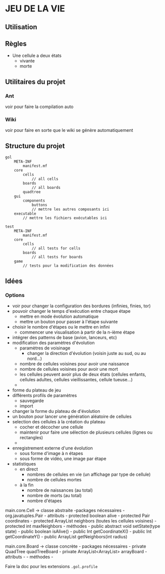 # JEU DE LA VIE
## Utilisation
<!-- Faire une partie utilisation, pour montrer et expliquer le fonctionnement du logiciel -->

## Règles
- Une cellule a deux états
	- vivante
	- morte

## Utilitaires du projet
### Ant
voir pour faire la compilation auto
### Wiki
voir pour faire en sorte que le wiki se génère automatiquement
## Structure du projet
```
gol
	META-INF
		manifest.mf
	core
		cells
			// all cells
		boards
			// all boards
		quadtree
	gui
		components
			buttons
			// mettre les autres composants ici
	executable
		// mettre les fichiers exécutables ici
	
test
	META-INF
		manifest.mf
	core
		cells
			// all tests for cells
		boards
			// all tests for boards
	game
		// tests pour la modification des données
```

## Idées
### Options
- voir pour changer la configuration des bordures (infinies, finies, tor)
- pouvoir changer le temps d'exécution entre chaque étape
	- mettre en mode évolution automatique
	- mettre un bouton pour passer à l'étape suivante
- choisir le nombre d'étapes ou le mettre en infini
	- commencer une visualisation à partir de la n-ième étape
- intégrer des patterns de base (avion, lanceurs, etc)
- modification des paramètres d'évolution
	- paramètres de voisinage
		- changer la direction d'évolution (voisin juste au sud, ou au nord...)
	- nombre de cellules voisines pour avoir une naissance
	- nombre de cellules voisines pour avoir une mort
	- les cellules peuvent avoir plus de deux états (cellules enfants, cellules adultes, cellules vieillissantes, cellule tueuse...)
	- 
- forme du plateau de jeu
- différents profils de paramètres
	- sauvegarde
	- import
- changer la forme du plateau de d'évolution
- un bouton pour lancer une génération aléatoire de cellules
- selection des cellules à la création du plateau
	- cocher et décocher une cellule
	- maintenir pour faire une sélection de plusieurs cellules (lignes ou rectangles)
	- 
- enregistrement externe d'une évolution
	- sous forme d'image à n étapes
	- sous forme de vidéo, une image par étape
- statistiques
	- en direct
		- nombres de cellules en vie (un affichage par type de cellule)
		- nombre de cellules mortes
	- à la fin
		- nombre de naissances (au total)
		- nombre de morts (au total)
		- nombre d'étapes


main.core.Cell -> classe abstraite
	-packages nécessaires
		- org.javatuples.Pair
	- attributs
		- protected boolean alive
		- protected Pair<Int> coordinates
		- protected ArrayList<Cell> neighbors (toutes les cellules voisines)
		- protected int maxNeighbors
	- méthodes
		- public abstract void setState(type state)
		- public boolean isAlive()
		- public Int getCoordinateX()
		- public Int getCoordinateY()
		- public ArrayList<Cell> getNeighbors(int radius)

main.core.Board -> classe concrète
	- packages nécessaires
		- private QuadTree quadTreeBoard
		- private ArrayList<ArrayList<Cell>> arrayBoard
	- attributs
		- 
	- méthodes
		- 


Faire la doc pour les extensions `.gol.profile`